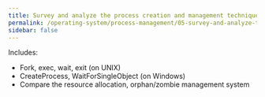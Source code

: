 ```yaml
---
title: Survey and analyze the process creation and management techniques in UNIX and Windows
permalink: /operating-system/process-management/05-survey-and-analyze-the-process-creation-and-management-techniques-in-unix-and-windows
sidebar: false
---
```


Includes:
- Fork, exec, wait, exit (on UNIX)
- CreateProcess, WaitForSingleObject (on Windows)
- Compare the resource allocation, orphan/zombie management system